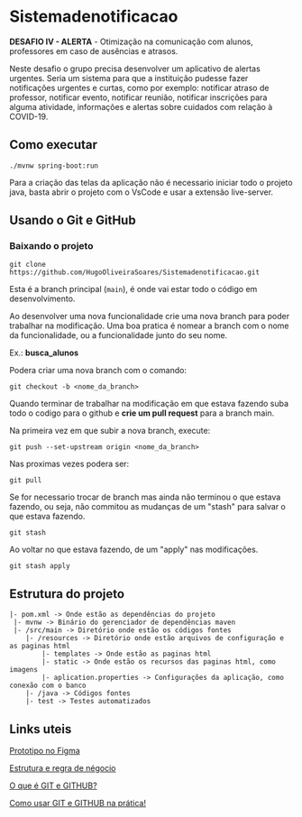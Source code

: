 # Sistemadenotificacao

**DESAFIO IV - ALERTA** - Otimização na comunicação com alunos, professores em caso de ausências e atrasos.

Neste desafio o grupo precisa desenvolver um aplicativo de alertas urgentes. 
Seria um sistema para que a instituição pudesse fazer notificações urgentes e curtas, como por exemplo: 
notificar atraso de professor, notificar evento, notificar reunião, notificar inscrições para
alguma atividade, informações e alertas sobre cuidados com relação à COVID-19.

## Como executar 

```
./mvnw spring-boot:run
```
Para a criação das telas da aplicação não é necessario iniciar todo o projeto java, basta abrir o projeto com o VsCode e usar a extensão live-server. 

## Usando o Git e GitHub
### Baixando o projeto
```
git clone https://github.com/HugoOliveiraSoares/Sistemadenotificacao.git 
```

Esta é a branch principal (`main`), é onde vai estar todo o código em desenvolvimento.

Ao desenvolver uma nova funcionalidade crie uma nova branch para poder trabalhar na modificação. Uma boa pratica é nomear a branch com o nome da funcionalidade, ou a funcionalidade junto do seu nome.

Ex.: **busca_alunos**

Podera criar uma nova branch com o comando:

```
git checkout -b <nome_da_branch>
```

Quando terminar de trabalhar na modificação em que estava fazendo suba todo o codigo para o github e **crie um pull request** para a branch main.

Na primeira vez em que subir a nova branch, execute:

```
git push --set-upstream origin <nome_da_branch>
```

Nas proximas vezes podera ser:

```
git pull
```

Se for necessario trocar de branch mas ainda não terminou o que estava fazendo, ou seja, não commitou as mudanças de um "stash" para salvar o que estava fazendo.
```
git stash 
```
Ao voltar no que estava fazendo, de um "apply" nas modificações.
```
git stash apply
```

## Estrutura do projeto
```
|- pom.xml -> Onde estão as dependências do projeto 
 |- mvnw -> Binário do gerenciador de dependências maven 
 |- /src/main -> Diretório onde estão os códigos fontes
 	|- /resources -> Diretório onde estão arquivos de configuração e as paginas html
 	 	|- templates -> Onde estão as paginas html
        |- static -> Onde estão os recursos das paginas html, como imagens
 		|- aplication.properties -> Configurações da aplicação, como conexão com o banco
 	|- /java -> Códigos fontes
 	|- test -> Testes automatizados
```

## Links uteis

[Prototipo no Figma](https://www.figma.com/file/8gRuOJaswo6iokWmzTI1kR/SistemaDeNotifica%C3%A7%C3%A3o?node-id=0%3A1)

[Estrutura e regra de négocio](https://miro.com/app/board/o9J_lrBHrqc=/?invite_link_id=967976314075)

[O que é GIT e GITHUB?](https://www.youtube.com/watch?v=DqTITcMq68k)

[Como usar GIT e GITHUB na prática!](https://www.youtube.com/watch?v=DqTITcMq68k)
